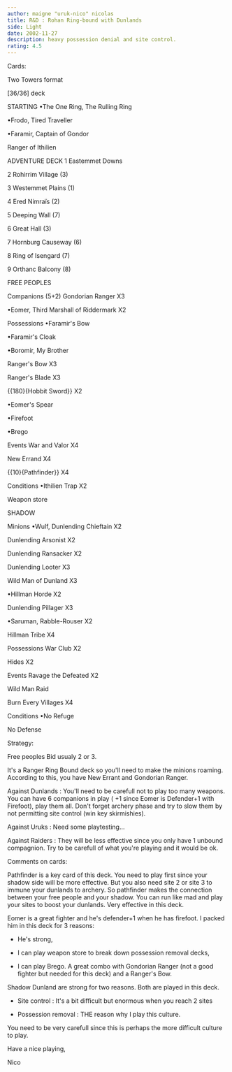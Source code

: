 ```yaml
---
author: maigne "uruk-nico" nicolas
title: R&D : Rohan Ring-bound with Dunlands
side: Light
date: 2002-11-27
description: heavy possession denial and site control.
rating: 4.5
---
```

Cards: 

Two Towers format
[36/36] deck

STARTING 
•The One Ring, The Rulling Ring
•Frodo, Tired Traveller
•Faramir, Captain of Gondor
Ranger of Ithilien

ADVENTURE DECK 
1 Eastemmet Downs
2 Rohirrim Village (3)
3 Westemmet Plains (1)
4 Ered Nimraïs (2)
5 Deeping Wall (7)
6 Great Hall (3)
7 Hornburg Causeway (6)
8 Ring of Isengard (7)
9 Orthanc Balcony (8)


FREE PEOPLES 

Companions (5+2) 
Gondorian Ranger X3
•Eomer, Third Marshall of Riddermark X2

Possessions 
•Faramir's Bow
•Faramir's Cloak
•Boromir, My Brother
Ranger's Bow X3
Ranger's Blade X3
{{180}{Hobbit Sword}} X2
•Eomer's Spear
•Firefoot
•Brego

Events 
War and Valor X4
New Errand X4
{{10}{Pathfinder}} X4

Conditions 
•Ithilien Trap X2
Weapon store


SHADOW 

Minions 
•Wulf, Dunlending Chieftain X2
Dunlending Arsonist X2
Dunlending Ransacker X2
Dunlending Looter X3
Wild Man of Dunland X3
•Hillman Horde X2
Dunlending Pillager X3
•Saruman, Rabble-Rouser X2
Hillman Tribe X4

Possessions 
War Club X2
Hides X2

Events 
Ravage the Defeated X2
Wild Man Raid
Burn Every Villages X4

Conditions 
•No Refuge
No Defense


Strategy: 

Free peoples 
Bid usualy 2 or 3.

It's a Ranger Ring Bound deck so you'll need to make the minions roaming. According to this, you have New Errant and Gondorian Ranger.

Against Dunlands : You'll need to be carefull not to play too many weapons. You can have 6 companions in play ( +1 since Eomer is Defender+1 with Firefoot), play them all. Don't forget archery phase and try to slow them by not permitting site control (win key skirmishies).

Against Uruks : Need some playtesting...

Against Raiders : They will be less effective since you only have 1 unbound compagnion. Try to be carefull of what you're playing and it would be ok.

Comments on cards:

Pathfinder is a key card of this deck. You need to play first since your shadow side will be more effective. But you also need site 2 or site 3 to immune your dunlands to archery. So pathfinder makes the connection between your free people and your shadow. You can run like mad and play your sites to boost your dunlands. Very effective in this deck.

Eomer is a great fighter and he's defender+1 when he has firefoot. I packed him in this deck for 3 reasons:
- He's strong,
- I can play weapon store to break down possession removal decks,
- I can play Brego. A great combo with Gondorian Ranger (not a good fighter but needed for this deck) and a Ranger's Bow.

Shadow 
Dunland are strong for two reasons. Both are played in this deck.
- Site control : It's a bit difficult but enormous when you reach 2 sites
- Possession removal : THE reason why I play this culture.
You need to be very carefull since this is perhaps the more difficult culture to play.

Have a nice playing,
Nico
